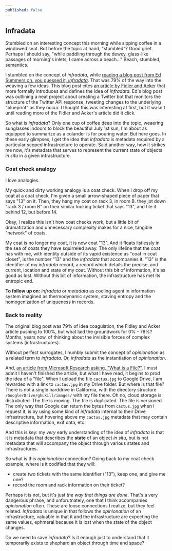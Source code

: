 ```yaml
---
published: false
---
```

## Infradata

Stumbled on an interesting concept this morning while sipping coffee in a windowed seat.  But before the topic at hand, "stumbled"?  Good grief.  Perhaps I should say, "while paddling through the dewey, glass-like passages of morning's inlets, I came across a beach..."  Beach, stumbled, semantics.

I stumbled on the concept of *infradata*, while [reading a blog post from Ed Summers on, you guessed it, *infradata*](https://inkdroid.org/2017/05/18/infradata/).  That was 79% of the way into the weaving a few ideas.  This blog post cites [an article by Fidler and Acker](http://onlinelibrary.wiley.com/doi/10.1002/asi.23660/abstract) that more formally introduces and defines the idea of *infradata*.  Ed's blog post was outlining a neat project about creating a Twitter bot that monitors the structure of the Twitter API response, tweeting changes to the underlying "blueprint" as they occur.  I thought this was interesting at first, but it wasn't until reading more of the Fidler and Acker's article did it click.

So what is *infradata*?  Only one cup of coffee deep into the topic, weaering sunglasses indoors to block the beautiful July 1st sun, I'm about as equipped to summarize as a colander is for pouring water.  But here goes.  In these early glimpses, I get the idea that *infradata* is metadata required by a particular scoped infrastructure to operate.  Said another way, how it strikes me now, it's metadata that serves to represent the current state of objects *in situ* in a given infrastructure.

### Coat check analogy

I love analogies.

My quick and dirty working analogy is a coat check.  When I drop off my coat at a coat check, I'm given a small arrow-shaped piece of paper that says "13" on it.  Then, they hang my coat on rack 3, in room B.  they jot down "rack 3 / room B" on their similar looking ticket that says "13", and file it behind 12, but before 14.  

Okay, I realize this isn't how coat checks work, but a little bit of dramatization and unnecessary complexity makes for a nice, tangible "network" of coats.

My coat is no longer my coat, it is now coat "13".  And it floats listlessly in the sea of coats they have squirreled away.  The only lifeline that the coat has with me, with identity outside of its vapid existence as "coat in coat closet", is the number "13" and the *infradata* that accompanies it.  "13" is the identifier of my *infradata* record, a record which details the precise, and current, location and state of my coat.  Without this bit of information, it's as good as lost.  Without this bit of information, the infrastructure has met its entropic end.  

**To follow up on:** *infradata* or *metadata* as cooling agent in information system imagined as thermodynamic system, staving entropy and the homogenization of uniqueness in records.

### Back to reality

The original blog post was 79% of idea coagulation, the Fidley and Acker article pushing to 100%, but what laid the groundwork for 0% - 78%?  Months, years now, of thinking about the invisible forces of complex systems (infrastructures).

Without perfect surrogates, I humbly submit the concept of *opinionation* as a related term to *infradata*.  Or, *infradata* as the instantiation of *opinionation*.

And, [an article from Microsoft Research asking, "What is a File?"](https://www.microsoft.com/en-us/research/wp-content/uploads/2011/10/MSR-TR-2011-109.pdf).  I must admit I haven't finished the article, but what I have read, it begins to prod the idea of a "file".  When I upload the file `cactus.jpg` to Google Drive, I am rewarded with a link to `cactus.jpg` in my Drive folder.  But where is that file?  There is not a single harddrive in California, with the directory structure `/Google/Drive/ghukill/images/` with my file there.  Oh no, cloud storage is distrubuted.  The file is moving.  The file is duplicated.  The file is versioned.  The only way that Google can return the bytes from `cactus.jpg` when I request it, is by using some kind of *infradata* internal to their Drive infrastructure, but hovering above my `cactus.jpg` metadata that may contain descriptive information, exif data, etc.  

And this is key: my *very* early understanding of the idea of *infradata* is that it is metadata that describes the **state** of an object *in situ*, but is not metadata that will accompany the object through various states and infrastructures.

So what is this *opinionation* connection?  Going back to my coat check example, where is it codified that they will:

  * create two tickets with the same identifier ("13"), keep one, and give me one?
  * record the room and rack information on their ticket?
  
Perhaps it is not, but it's just *the way that things are done*.  That's a very dangerous phrase, and unforutnately, one that I think accompanies *opinionation* often.  These are loose connections I realize, but they feel related.  *Infradata* is unique in that follows the *opinionation* of an infrastructure, valuable in that it and the infrastructure are expecting the same values, ephmeral because it is lost when the state of the object changes.  

Do we need to save *infradata*?  Is it enough just to understand that it temporarily exists to shephard an object through time and space? 
  
  
